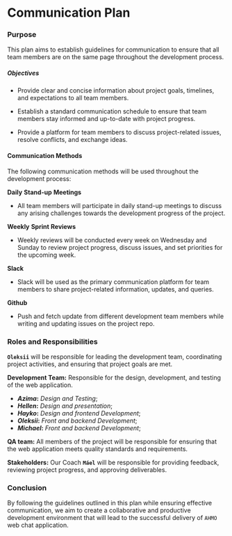 # Communication Plan

### Purpose

This plan aims to establish guidelines for communication to ensure that all team members are on the same page throughout the development process.

##### Objectives

- Provide clear and concise information about project goals, timelines, and expectations to all team members.

- Establish a standard communication schedule to ensure that team members stay informed and up-to-date with project progress.

- Provide a platform for team members to discuss project-related issues, resolve conflicts, and exchange ideas.
  
#### Communication Methods

The following communication methods will be used throughout the development process:

**Daily** **Stand-up** **Meetings**

- All team members will participate in daily stand-up meetings to discuss any arising challenges towards the development progress of the project.

**Weekly** **Sprint** **Reviews**

- Weekly reviews will be conducted every week on Wednesday and Sunday to review project progress, discuss issues, and set priorities for the upcoming week.

**Slack**

- Slack will be used as the primary communication platform for team members to share project-related information, updates, and queries.

**Github**

- Push and fetch update from different development team members while writing and updating issues on the project repo.

### Roles and Responsibilities

**`Oleksii`** will be responsible for leading the development team, coordinating project activities, and ensuring that project goals are met.

**Development Team:** Responsible for the design, development, and testing of the web application.

- **_Azima_:** _Design and Testing_;
- **_Hellen_:** _Design and presentation_;
- **_Hayko_:** _Design and frontend Development_;
- **_Oleksii_:** _Front and backend Development_;
- **_Michael_:** _Front and backend Development_;

**QA team:** All members of the project will be responsible for ensuring that the web application meets quality standards and requirements.

**Stakeholders:** Our Coach **`Máel`** will be responsible for providing feedback, reviewing project progress, and approving deliverables.

### Conclusion

By following the guidelines outlined in this plan while ensuring effective communication, we aim to create a collaborative and productive development environment that will lead to the successful delivery of `AHMO` web chat application.

